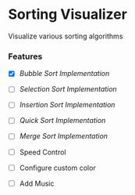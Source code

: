 # Sorting Visualizer

Visualize various sorting algorithms

### Features

 - [x] *Bubble Sort Implementation* 
 - [ ] *Selection Sort Implementation*
 - [ ] *Insertion Sort Implementation*
 - [ ] *Quick Sort Implementation*
 - [ ] *Merge Sort Implementation* 
 - [ ] Speed Control
 - [ ] Configure custom color
 - [ ] Add Music

 